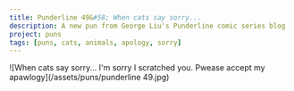 ```yaml
---
title: Punderline 49&#58; When cats say sorry...
description: A new pun from George Liu's Punderline comic series blog
project: puns
tags: [puns, cats, animals, apology, sorry]
---
```


![When cats say sorry... I'm sorry I scratched you. Pwease accept my apawlogy](/assets/puns/punderline 49.jpg)
